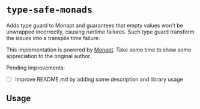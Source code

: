 # `type-safe-monads`

Adds type guard to Monapt and guarantees that empty values won't be unwrapped incorrectly, causing runtime failures. Such type guard transform the issues into a transpile time failure.

This implementation is powered by [Monapt](https://github.com/jiaweihli/monapt). Take some time to show some appreciation to the original author.

Pending Improvements:

- [ ] Improve README.md by adding some description and library usage

## Usage

```typescript

```
